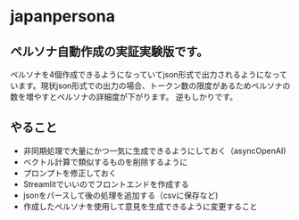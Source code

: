 # japanpersona
## ペルソナ自動作成の実証実験版です。

ペルソナを4個作成できるようになっていてjson形式で出力されるようになっています。現状json形式での出力の場合、トークン数の限度があるためペルソナの数を増やすとペルソナの詳細度が下がります。
逆もしかりです。

## やること

* 非同期処理で大量にかつ一気に生成できるようにしておく（asyncOpenAI)
* ベクトル計算で類似するものを削除するように
* プロンプトを修正しておく
* Streamlitでいいのでフロントエンドを作成する
* jsonをパースして後の処理を追加する（csvに保存など)
* 作成したペルソナを使用して意見を生成できるように変更すること

